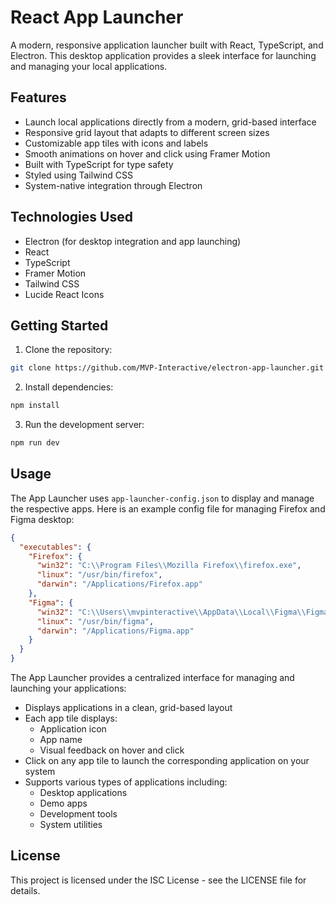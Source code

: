 # React App Launcher

A modern, responsive application launcher built with React, TypeScript, and Electron. This desktop application provides a sleek interface for launching and managing your local applications.

## Features

- Launch local applications directly from a modern, grid-based interface
- Responsive grid layout that adapts to different screen sizes
- Customizable app tiles with icons and labels
- Smooth animations on hover and click using Framer Motion
- Built with TypeScript for type safety
- Styled using Tailwind CSS
- System-native integration through Electron

## Technologies Used

- Electron (for desktop integration and app launching)
- React
- TypeScript
- Framer Motion
- Tailwind CSS
- Lucide React Icons

## Getting Started

1. Clone the repository:
```bash
git clone https://github.com/MVP-Interactive/electron-app-launcher.git
```

2. Install dependencies:
```bash
npm install
```

3. Run the development server:
```bash
npm run dev
```

## Usage

The App Launcher uses `app-launcher-config.json` to display and manage the respective apps. Here is an example config file for managing Firefox and Figma desktop:

```json
{
  "executables": {
    "Firefox": {
      "win32": "C:\\Program Files\\Mozilla Firefox\\firefox.exe",
      "linux": "/usr/bin/firefox",
      "darwin": "/Applications/Firefox.app"
    },
    "Figma": {
      "win32": "C:\\Users\\mvpinteractive\\AppData\\Local\\Figma\\Figma.exe",
      "linux": "/usr/bin/figma",
      "darwin": "/Applications/Figma.app"
    }
  }
}
```

The App Launcher provides a centralized interface for managing and launching your applications:

- Displays applications in a clean, grid-based layout
- Each app tile displays:
  - Application icon
  - App name
  - Visual feedback on hover and click
- Click on any app tile to launch the corresponding application on your system
- Supports various types of applications including:
  - Desktop applications
  - Demo apps
  - Development tools
  - System utilities

## License

This project is licensed under the ISC License - see the LICENSE file for details. 